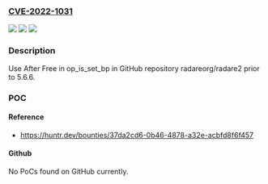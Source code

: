 ### [CVE-2022-1031](https://cve.mitre.org/cgi-bin/cvename.cgi?name=CVE-2022-1031)
![](https://img.shields.io/static/v1?label=Product&message=radareorg%2Fradare2&color=blue)
![](https://img.shields.io/static/v1?label=Version&message=n%2Fa&color=blue)
![](https://img.shields.io/static/v1?label=Vulnerability&message=CWE-416%20Use%20After%20Free&color=brighgreen)

### Description

Use After Free in op_is_set_bp in GitHub repository radareorg/radare2 prior to 5.6.6.

### POC

#### Reference
- https://huntr.dev/bounties/37da2cd6-0b46-4878-a32e-acbfd8f6f457

#### Github
No PoCs found on GitHub currently.

